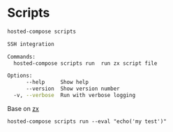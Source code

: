 # Scripts

```sh
hosted-compose scripts

SSH integration

Commands:
  hosted-compose scripts run  run zx script file

Options:
      --help     Show help                                             [boolean]
      --version  Show version number                                   [boolean]
  -v, --verbose  Run with verbose logging                              [boolean]
```

Base on [zx](https://github.com/google/zx)

`hosted-compose scripts run --eval "echo('my test')"`
